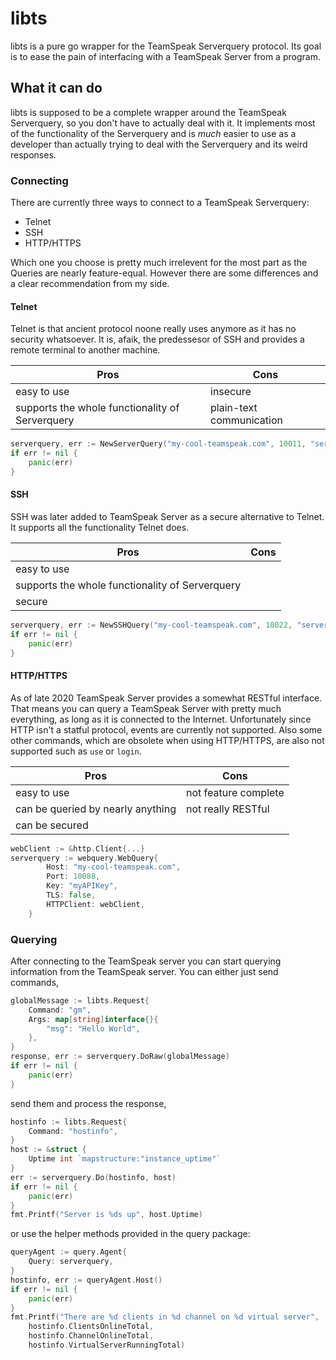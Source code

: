 # libts

libts is a pure go wrapper for the TeamSpeak Serverquery protocol. Its goal is to ease the pain of interfacing with a TeamSpeak Server from a program.

## What it can do

libts is supposed to be a complete wrapper around the TeamSpeak Serverquery, so you don't have to actually deal with it. It implements most of the functionality of the Serverquery and is *much* easier to use as a developer than actually trying to deal with the Serverquery and its weird responses.

### Connecting

There are currently three ways to connect to a TeamSpeak Serverquery:

* Telnet
* SSH
* HTTP/HTTPS

Which one you choose is pretty much irrelevent for the most part as the Queries are nearly feature-equal. However there are some differences and a clear recommendation from my side.

#### Telnet

Telnet is that ancient protocol noone really uses anymore as it has no security whatsoever. It is, afaik, the predessesor of SSH and provides a remote terminal to another machine.

| Pros                                            | Cons                     |
|-------------------------------------------------|--------------------------|
| easy to use                                     | insecure                 |
| supports the whole functionality of Serverquery | plain-text communication |

```go
serverquery, err := NewServerQuery("my-cool-teamspeak.com", 10011, "serveradmin", "mySuperSecurePassword")
if err != nil {
    panic(err)
}
```

#### SSH

SSH was later added to TeamSpeak Server as a secure alternative to Telnet. It supports all the functionality Telnet does.

| Pros                                            | Cons |
|-------------------------------------------------|------|
| easy to use                                     |      |
| supports the whole functionality of Serverquery |      |
| secure                                          |      |

```go
serverquery, err := NewSSHQuery("my-cool-teamspeak.com", 10022, "serveradmin", "mySuperSecurePassword")
if err != nil {
    panic(err)
}
```

#### HTTP/HTTPS

As of late 2020 TeamSpeak Server provides a somewhat RESTful interface. That means you can query a TeamSpeak Server with pretty much everything, as long as it is connected to the Internet. Unfortunately since HTTP isn't a statful protocol, events are currently not supported. Also some other commands, which are obsolete when using HTTP/HTTPS, are also not supported such as `use` or `login`.

| Pros                              | Cons                 |
|-----------------------------------|----------------------|
| easy to use                       | not feature complete |
| can be queried by nearly anything | not really RESTful   |
| can be secured                    |                      |

```go
webClient := &http.Client{...}
serverquery := webquery.WebQuery{
		Host: "my-cool-teamspeak.com",
		Port: 10088,
		Key: "myAPIKey",
		TLS: false,
		HTTPClient: webClient,
	}
```

### Querying

After connecting to the TeamSpeak server you can start querying information from the TeamSpeak server.
You can either just send commands,

```go
globalMessage := libts.Request{
    Command: "gm",
    Args: map[string]interface{}{
        "msg": "Hello World",
    },
}
response, err := serverquery.DoRaw(globalMessage)
if err != nil {
    panic(err)
}
```

send them and process the response,

```go
hostinfo := libts.Request{
    Command: "hostinfo",
}
host := &struct {
    Uptime int `mapstructure:"instance_uptime"`
}
err := serverquery.Do(hostinfo, host)
if err != nil {
    panic(err)
}
fmt.Printf("Server is %ds up", host.Uptime)
```

or use the helper methods provided in the query package:

```go
queryAgent := query.Agent{
    Query: serverquery,
}
hostinfo, err := queryAgent.Host()
if err != nil {
    panic(err)
}
fmt.Printf("There are %d clients in %d channel on %d virtual server",
    hostinfo.ClientsOnlineTotal,
    hostinfo.ChannelOnlineTotal,
    hostinfo.VirtualServerRunningTotal)
```


